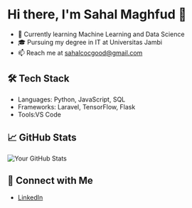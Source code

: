 # Hi there, I'm Sahal Maghfud 👋
- 🌱 Currently learning Machine Learning and Data Science
- 🎓 Pursuing my degree in IT at Universitas Jambi
- 📫 Reach me at [sahalcocgood@gmail.com](mailto:sahalcocogood@gmail.com)

## 🛠 Tech Stack
- Languages: Python, JavaScript, SQL
- Frameworks: Laravel, TensorFlow, Flask
- Tools:VS Code

## 📈 GitHub Stats
![Your GitHub Stats](https://github-readme-stats.vercel.app/api?username=sahalmaghfud&show_icons=true&hide_border=true)

## 🔗 Connect with Me
- [LinkedIn](https://www.linkedin.com/in/sahal-maghfud)
